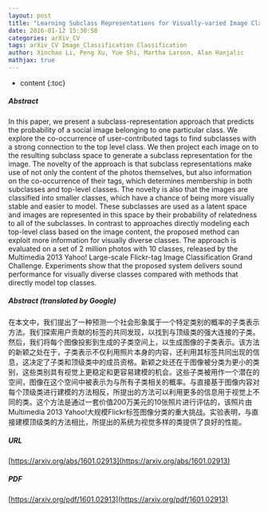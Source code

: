 ```yaml
---
layout: post
title: "Learning Subclass Representations for Visually-varied Image Classification"
date: 2016-01-12 15:30:58
categories: arXiv_CV
tags: arXiv_CV Image_Classification Classification
author: Xinchao Li, Peng Xu, Yue Shi, Martha Larson, Alan Hanjalic
mathjax: true
---
```


* content
{:toc}

##### Abstract
In this paper, we present a subclass-representation approach that predicts the probability of a social image belonging to one particular class. We explore the co-occurrence of user-contributed tags to find subclasses with a strong connection to the top level class. We then project each image on to the resulting subclass space to generate a subclass representation for the image. The novelty of the approach is that subclass representations make use of not only the content of the photos themselves, but also information on the co-occurrence of their tags, which determines membership in both subclasses and top-level classes. The novelty is also that the images are classified into smaller classes, which have a chance of being more visually stable and easier to model. These subclasses are used as a latent space and images are represented in this space by their probability of relatedness to all of the subclasses. In contrast to approaches directly modeling each top-level class based on the image content, the proposed method can exploit more information for visually diverse classes. The approach is evaluated on a set of $2$ million photos with 10 classes, released by the Multimedia 2013 Yahoo! Large-scale Flickr-tag Image Classification Grand Challenge. Experiments show that the proposed system delivers sound performance for visually diverse classes compared with methods that directly model top classes.

##### Abstract (translated by Google)
在本文中，我们提出了一种预测一个社会形象属于一个特定类别的概率的子类表示方法。我们探索用户贡献的标签的共同发现，以找到与顶级类的强大连接的子类。然后，我们将每个图像投影到生成的子类空间上，以生成图像的子类表示。该方法的新颖之处在于，子类表示不仅利用照片本身的内容，还利用其标签共同出现的信息，这决定了子类和顶级类中的成员资格。新颖之处还在于图像被分类为更小的类别，这些类别具有视觉上更稳定和更容易建模的机会。这些子类被用作一个潜在的空间，图像在这个空间中被表示为与所有子类相关的概率。与直接基于图像内容对每个顶级类进行建模的方法相反，所提出的方法可以利用更多的信息用于视觉上不同的类。这个方法是通过一套价值200万美元的10张照片进行评估的，该照片由Multimedia 2013 Yahoo!大规模Flickr标签图像分类的重大挑战。实验表明，与直接建模顶级类的方法相比，所提出的系统为视觉多样的类提供了良好的性能。

##### URL
[https://arxiv.org/abs/1601.02913](https://arxiv.org/abs/1601.02913)

##### PDF
[https://arxiv.org/pdf/1601.02913](https://arxiv.org/pdf/1601.02913)

